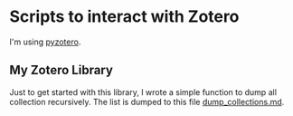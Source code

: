 # Scripts to interact with Zotero

I'm using [pyzotero](https://github.com/urschrei/pyzotero).

## My Zotero Library

Just to get started with this library, I wrote a simple function to dump all collection recursively.
The list is dumped to this file [dump_collections.md](dump_collections.md).
